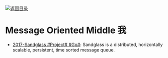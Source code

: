 [![返回目录](https://user-images.githubusercontent.com/5803001/38079637-ff0abcf0-3371-11e8-9b76-ad651620afc7.jpg)](https://github.com/wxyyxc1992/Awesome-Links)

# Message Oriented Middle 我

* [2017-Sandglass #Project# #Go#](https://github.com/celrenheit/sandglass): Sandglass is a distributed, horizontally scalable, persistent, time sorted message queue.
